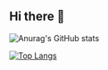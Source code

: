 ## Hi there 👋

![Anurag's GitHub stats](https://github-readme-stats.vercel.app/api?username=Bhyunjun&show_icons=true&theme=radical)

[![Top Langs](https://github-readme-stats.vercel.app/api/top-langs/?username=Bhyunjun&layout=compact)](https://github.com/delay-100/github-readme-stats)
<!--
**Bhyunjun/Bhyunjun** is a ✨ _special_ ✨ repository because its `README.md` (this file) appears on your GitHub profile.

Here are some ideas to get you started:

- 🔭 I’m currently working on ...
- 🌱 I’m currently learning ...
- 👯 I’m looking to collaborate on ...
- 🤔 I’m looking for help with ...
- 💬 Ask me about ...
- 📫 How to reach me: ...
- 😄 Pronouns: ...
- ⚡ Fun fact: ...
-->

